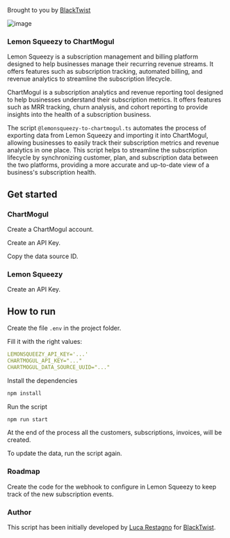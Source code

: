 Brought to you by [BlackTwist](https://blacktwist.app)

![image](https://github.com/user-attachments/assets/7eb046ce-894f-4aa3-b42f-85cb1370101d)


### Lemon Squeezy to ChartMogul

Lemon Squeezy is a subscription management and billing platform designed to help businesses manage their recurring revenue streams. It offers features such as subscription tracking, automated billing, and revenue analytics to streamline the subscription lifecycle.

ChartMogul is a subscription analytics and revenue reporting tool designed to help businesses understand their subscription metrics. It offers features such as MRR tracking, churn analysis, and cohort reporting to provide insights into the health of a subscription business.

The script `@lemonsqueezy-to-chartmogul.ts` automates the process of exporting data from Lemon Squeezy and importing it into ChartMogul, allowing businesses to easily track their subscription metrics and revenue analytics in one place. This script helps to streamline the subscription lifecycle by synchronizing customer, plan, and subscription data between the two platforms, providing a more accurate and up-to-date view of a business's subscription health.

## Get started

### ChartMogul

Create a ChartMogul account.

Create an API Key.

Copy the data source ID.

### Lemon Squeezy

Create an API Key.

## How to run

Create the file `.env` in the project folder.

Fill it with the right values:

```yaml
LEMONSQUEEZY_API_KEY='...'
CHARTMOGUL_API_KEY="..."
CHARTMOGUL_DATA_SOURCE_UUID="..."
```

Install the dependencies

```bash
npm install
```

Run the script

```bash
npm run start
```

At the end of the process all the customers, subscriptions, invoices, will be created.

To update the data, run the script again.

### Roadmap

Create the code for the webhook to configure in Lemon Squeezy to keep track of the new subscription events.

### Author

This script has been initially developed by [Luca Restagno](https://www.threads.com/@luca.restagno.dev) for [BlackTwist](https://blacktwist.app).
